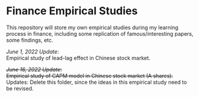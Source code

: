 # Finance Empirical Studies
This repository will store my own empirical studies during my learning process in finance, including some replication of famous/interesting papers, some findings, etc.

*June 1, 2022 Update*:      
Empirical study of lead-lag effect in Chinese stock market.

~~*June 16, 2022 Update*:~~           
~~Empirical study of CAPM model in Chinese stock market (A shares).~~         
Updates: Delete this folder, since the ideas in this empirical study need to be revised.
